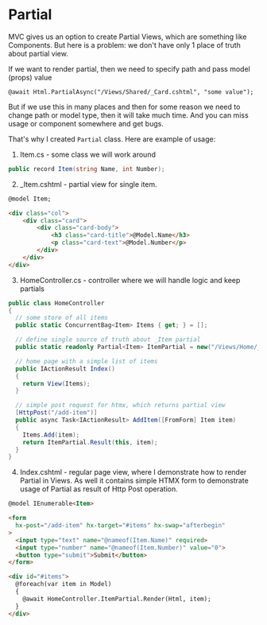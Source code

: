 # Partial

MVC gives us an option to create Partial Views, which are something like Components.
But here is a problem: we don't have only 1 place of truth about partial view.

If we want to render partial, then we need to specify path and pass model (props) value

```cshtml
@await Html.PartialAsync("/Views/Shared/_Card.cshtml", "some value");
```

But if we use this in many places and then for some reason we need to change path or model type,
then it will take much time. And you can miss usage or component somewhere and get bugs.

That's why I created `Partial` class. Here are example of usage:

1. Item.cs - some class we will work around

```cs
public record Item(string Name, int Number);
```

2. \_Item.cshtml - partial view for single item.

```html
@model Item;

<div class="col">
    <div class="card">
        <div class="card-body">
            <h3 class="card-title">@Model.Name</h3>
            <p class="card-text">@Model.Number</p>
        </div>
    </div>
</div>
```

3. HomeController.cs - controller where we will handle logic and keep partials

```cs
public class HomeController
{
  // some store of all items
  public static ConcurrentBag<Item> Items { get; } = [];

  // define single source of truth about _Item partial
  public static readonly Partial<Item> ItemPartial = new("/Views/Home/_Item.cshtml");

  // home page with a simple list of items
  public IActionResult Index()
  {
    return View(Items);
  }

  // simple post request for htmx, which returns partial view
  [HttpPost("/add-item")]
  public async Task<IActionResult> AddItem([FromForm] Item item)
  {
    Items.Add(item);
    return ItemPartial.Result(this, item);
  }
}
```

4. Index.cshtml - regular page view, where I demonstrate how to render Partial in Views. As well it contains simple HTMX form to demonstrate usage of Partial as result of Http Post operation.

```html
@model IEnumerable<Item>

<form
  hx-post="/add-item" hx-target="#items" hx-swap="afterbegin"
>
  <input type="text" name="@nameof(Item.Name)" required>
  <input type="number" name="@nameof(Item.Number)" value="0">
  <button type="submit">Submit</button>
</form>

<div id="#items">
  @foreach(var item in Model)
  {
    @await HomeController.ItemPartial.Render(Html, item);
  }
</div>
```
